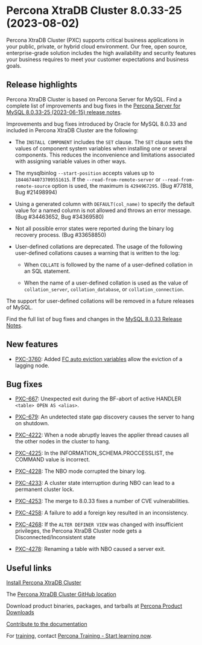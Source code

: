 # Percona XtraDB Cluster 8.0.33-25 (2023-08-02)


Percona XtraDB Cluster (PXC) supports critical business applications in your public, private, or hybrid cloud environment. Our free, open source, enterprise-grade solution includes the high availability and security features your business requires to meet your customer expectations and business goals.

## Release highlights

Percona XtraDB Cluster is based on Percona Server for MySQL. Find a complete list of improvements and bug fixes in the [Percona Server for MySQL 8.0.33-25 (2023-06-15) release notes](https://docs.percona.com/percona-server/8.0/release-notes/8.0.33-25.html).

Improvements and bug fixes introduced by Oracle for MySQL 8.0.33 and included in Percona XtraDB Cluster are the following:

* The `INSTALL COMPONENT` includes the `SET` clause. The `SET` clause sets the values of component system variables when installing one or several components. This reduces the inconvenience and limitations associated with assigning variable values in other ways.

* The mysqlbinlog `--start-position` accepts values up to `18446744073709551615`. If the `--read-from-remote-server` or `--read-from-remote-source` option is used, the maximum is `4294967295`. (Bug #77818, Bug #21498994)

* Using a generated column with `DEFAULT(col_name)` to specify the default value for a named column is not allowed and throws an error message. (Bug #34463652, Bug #34369580)

* Not all possible error states were reported during the binary log recovery process. (Bug #33658850)

* User-defined collations are deprecated. The usage of the following user-defined collations causes a warning that is written to the log:

  * When `COLLATE` is followed by the name of a user-defined collation in an SQL statement.

  * When the name of a user-defined collation is used as the value of `collation_server`, `collation_database`, or `collation_connection`.

The support for user-defined collations will be removed in a future releases of MySQL.

Find the full list of bug fixes and changes in the [MySQL 8.0.33 Release Notes](https://dev.mysql.com/doc/relnotes/mysql/8.0/en/news-8-0-33.html).

## New features

* [PXC-3760](https://jira.percona.com/browse/PXC-3760): Added [FC auto eviction variables](../wsrep-provider-index.md) allow the eviction of a lagging node.

## Bug fixes

* [PXC-667](https://jira.percona.com/browse/PXC-667): Unexpected exit during the BF-abort of active HANDLER `<table> OPEN AS <alias>`.

* [PXC-679](https://jira.percona.com/browse/PXC-679): An undetected state gap discovery causes the server to hang on shutdown.

* [PXC-4222](https://jira.percona.com/browse/PXC-4222): When a node abruptly leaves the applier thread causes all the other nodes in the cluster to hang.

* [PXC-4225](https://jira.percona.com/browse/PXC-4225): In the INFORMATION_SCHEMA.PROCCESSLIST, the COMMAND value is incorrect.

* [PXC-4228](https://jira.percona.com/browse/PXC-4228): The NBO mode corrupted the binary log.

* [PXC-4233](https://jira.percona.com/browse/PXC-4233): A cluster state interruption during NBO can lead to a permanent cluster lock.

* [PXC-4253](https://jira.percona.com/browse/PXC-4253): The merge to 8.0.33 fixes a number of CVE vulnerabilities.

* [PXC-4258](https://jira.percona.com/browse/PXC-4258): A failure to add a foreign key resulted in an inconsistency.

* [PXC-4268](https://jira.percona.com/browse/PXC-4268): If the `ALTER DEFINER VIEW` was changed with insufficient privileges, the Percona XtraDB Cluster node gets a Disconnected/Inconsistent state

* [PXC-4278](https://jira.percona.com/browse/PXC-4278): Renaming a table with NBO caused a server exit.

## Useful links

[Install Percona XtraDB Cluster](https://docs.percona.com/percona-xtradb-cluster/8.0/install-index.html)

The [Percona XtraDB Cluster GitHub location](https://github.com/percona/percona-xtradb-cluster)

Download product binaries, packages, and tarballs at [Percona Product Downloads](https://www.percona.com/downloads)

[Contribute to the documentation](https://github.com/percona/pxc-docs/blob/8.0/contributing.md)

For [training](https://www.percona.com/training), contact [Percona Training - Start learning now](https://learn.percona.com/contact-me).